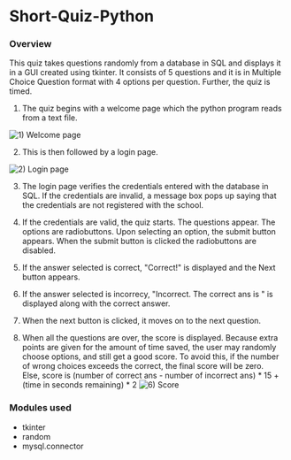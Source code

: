 # Short-Quiz-Python

### Overview
This quiz takes questions randomly from a database in SQL and displays it in a GUI created using tkinter. It consists of 5 questions and it is in Multiple Choice Question format with 4 options per question. Further, the quiz is timed.
1. The quiz begins with a welcome page which the python program reads from a text file.  

![1) Welcome page](https://user-images.githubusercontent.com/105154462/206639329-cf8c221c-0c24-413a-9cf0-068f81434f5c.png)

2. This is then followed by a login page. 

![2) Login page](https://user-images.githubusercontent.com/105154462/206640046-341d099f-a2ad-483e-88de-23d7fe9d9651.png)

3. The login page verifies the credentials entered with the database in SQL. If the credentials are invalid, a message box pops up saying that the credentials are not registered with the school.

4. If the credentials are valid, the quiz starts. The questions appear. The options are radiobuttons. Upon selecting an option, the submit button appears. When the submit button is clicked the radiobuttons are disabled.

5. If the answer selected is correct, "Correct!" is displayed and the Next button appears.

6. If the answer selected is incorrecy, "Incorrect. The correct ans is " is displayed along with the correct answer. 

7. When the next button is clicked, it moves on to the next question.

8. When all the questions are over, the score is displayed. Because extra points are given for the amount of time saved, the user may randomly choose options, and still get a good score. To avoid this, if the number of wrong choices exceeds the correct, the final score will be zero.  
Else, score is (number of correct ans - number of incorrect ans) * 15 + (time in seconds remaining) * 2
![6) Score](https://user-images.githubusercontent.com/105154462/206640562-c9427db2-1a9a-4ffe-80eb-9069ed8c405b.png)

### Modules used
- tkinter
- random
- mysql.connector

